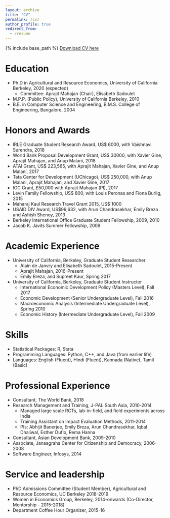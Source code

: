 ```yaml
---
layout: archive
title: "CV"
permalink: /cv/
author_profile: true
redirect_from:
  - /resume
---
```


{% include base_path %}
[Download CV here](http://manaswinirao.com/files/manaswini-cv.pdf)

Education
======
* Ph.D in Agricultural and Resource Economics, University of California Berkeley, 2020 (expected)
  * Committee: Aprajit Mahajan (Chair), Elisabeth Sadoulet
* M.P.P. (Public Policy), University of California Berkeley, 2010
* B.E. in Computer Science and Engineering, B.M.S. College of Engineering, Bangalore, 2004

Honors and Awards
======
* IRLE Graduate Student Research Award, US$ 6000, with Vaishnavi Surendra, 2018
* World Bank Proposal Development Grant, US$ 30000, with Xavier Gine, Aprajit Mahajan, and Anup Malani, 2018
* ATAI Grant, US$ 223,565, with Aprajit Mahajan, Xavier Gine, and Anup Malani, 2017
* Tata Center for Development (UChicago), US$ 250,000, with Anup Malani, Aprajit Mahajan, and Xavier Gine, 2017
* IGC Grant, £50,000 with Aprajit Mahajan (PI), 2017
* Levin Family Fellowship, US$ 800, with Louis Peronas and Fiona Burlig, 2015
* Maharaj Kaul Research Travel Grant 2015, US$ 1000
* USAID DIV Award, US$99,632, with Arun Chandrasekhar, Emily Breza and Ashish Shenoy,
2013
* Berkeley International Office Graduate Student Fellowship, 2009, 2010
* Jacob K. Javits Summer Fellowship, 2009
  
  
Academic Experience
======
* University of California, Berkeley, Graduate Student Researcher
  * Alain de Janvry and Elisabeth Sadoulet, 2015-Present
  * Aprajit Mahajan, 2016-Present
  * Emily Breza, and Supreet Kaur, Spring 2017
* University of California, Berkeley, Graduate Student Instructor
  * International Economic Development Policy (Masters Level), Fall 2017
  * Economic Development (Senior Undergraduate Level), Fall 2016
  * Macroeconomic Analysis (Intermediate Undergraduate Level), Spring 2010
  * Economic History (Intermediate Undergraduate Level), Fall 2009

<!-- Research
======
  <ul>{% for post in site.publications %}
    {% include archive-single-cv.html %}
  {% endfor %}</ul>

Teaching
======
  <ul>{% for post in site.teaching %}
    {% include archive-single-cv.html %}
  {% endfor %}</ul>

Talks
======
  <ul>{% for post in site.talks %}
    {% include archive-single-talk-cv.html %}
  {% endfor %}</ul> -->
  
Skills
======
* Statistical Packages: R, Stata
* Programming Languages: Python, C++, and Java (from earlier life)
* Languages: English (Fluent), Hindi (Fluent), Kannada (Native), Tamil (Basic)


Professional Experience
======
* Consultant, The World Bank, 2018
* Research Management and Training, J-PAL South Asia, 2010-2014
  * Managed large scale RCTs, lab-in-field, and field experiments across India
  * Training Assistant on Impact Evaluation Methods, 2011-2014
  * PIs: Abhijit Banerjee, Emily Breza, Arun Chandrasekhar, Iqbal Dhaliwal, Esther Duflo, Rema Hanna
* Consultant, Asian Development Bank, 2009-2010
* Associate, Janaagraha Center for Citizenship and Democracy, 2006-2008
* Software Engineer, Infosys, 2014
  
Service and leadership
======
* PhD Admissions Committee (Student Member), Agricultural and Resource Economics, UC Berkeley 2018-2019
* Women in Economics Group, Berkeley, 2014-onwards (Co-Director, Mentorship - 2015-2018)
* Department Coffee Hour Organizer, 2015-16

